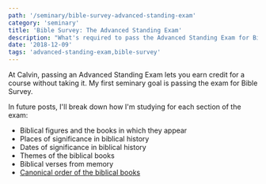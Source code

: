 ```yaml
---
path: '/seminary/bible-survey-advanced-standing-exam'
category: 'seminary'
title: 'Bible Survey: The Advanced Standing Exam'
description: "What's required to pass the Advanced Standing Exam for Bible Survey?"
date: '2018-12-09'
tags: 'advanced-standing-exam,bible-survey'
---
```


At Calvin, passing an Advanced Standing Exam lets you earn credit for a course without taking it.
My first seminary goal is passing the exam for Bible Survey.

In future posts, I'll break down how I'm studying for each section of the exam:

- Biblical figures and the books in which they appear
- Places of significance in biblical history
- Dates of significance in biblical history
- Themes of the biblical books
- Biblical verses from memory
- [Canonical order of the biblical books](/seminary/bible-books-quiz)
